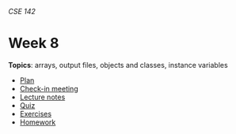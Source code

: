 _CSE 142_
# Week 8
__Topics__: arrays, output files, objects and classes, instance variables
* [Plan](plan.md)
* [Check-in meeting](check-in-meeting.md)
* [Lecture notes](lecture-notes.md)
* [Quiz](quiz.md)
* [Exercises](exercises.md)
* [Homework](homework.md)